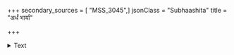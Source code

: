 +++
secondary_sources = [ "MSS_3045",]
jsonClass = "Subhaashita"
title = "अर्धं भार्या"

+++

<details><summary>Text</summary>

अर्धं भार्या मनुष्यस्य भार्या श्रेष्ठतमः सखा।  
भार्या मूलं त्रिवर्गस्य भार्या मित्रं मरिष्यतः॥
</details>
